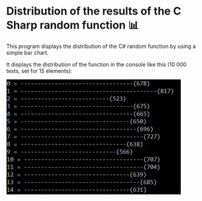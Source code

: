 # Distribution of the results of the C Sharp random function :bar_chart:
This program displays the distribution of the C# random function by using a simple bar chart.

It displays the distribution of the function in the console like this (10 000 tests, set for 15 elements):

![alt text](https://github.com/Eliaccess/distribution-function-random-C-sharp/blob/master/graphic.PNG)
